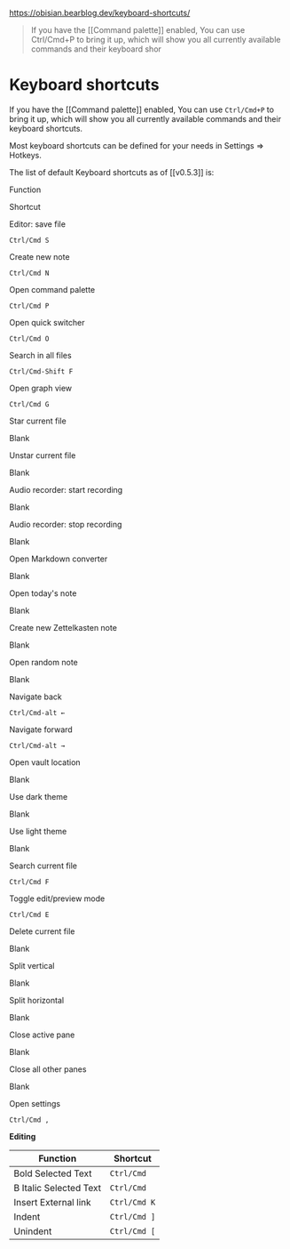 https://obisian.bearblog.dev/keyboard-shortcuts/

> If you have the [[Command palette]] enabled, You can use Ctrl/Cmd+P to bring it up, which will show you all currently available commands and their keyboard shor

# Keyboard shortcuts
If you have the \[\[Command palette\]\] enabled, You can use `Ctrl/Cmd+P` to bring it up, which will show you all currently available commands and their keyboard shortcuts.

Most keyboard shortcuts can be defined for your needs in Settings => Hotkeys.

The list of default Keyboard shortcuts as of \[\[v0.5.3\]\] is:

Function

Shortcut

Editor: save file

`Ctrl/Cmd S`

Create new note

`Ctrl/Cmd N`

Open command palette

`Ctrl/Cmd P`

Open quick switcher

`Ctrl/Cmd O`

Search in all files

`Ctrl/Cmd-Shift F`

Open graph view

`Ctrl/Cmd G`

Star current file

Blank

Unstar current file

Blank

Audio recorder: start recording

Blank

Audio recorder: stop recording

Blank

Open Markdown converter

Blank

Open today's note

Blank

Create new Zettelkasten note

Blank

Open random note

Blank

Navigate back

`Ctrl/Cmd-alt ←`

Navigate forward

`Ctrl/Cmd-alt →`

Open vault location

Blank

Use dark theme

Blank

Use light theme

Blank

Search current file

`Ctrl/Cmd F`

Toggle edit/preview mode

`Ctrl/Cmd E`

Delete current file

Blank

Split vertical

Blank

Split horizontal

Blank

Close active pane

Blank

Close all other panes

Blank

Open settings

`Ctrl/Cmd ,`

**Editing** 

Function | Shortcut | 
---|--- |
Bold Selected Text | `Ctrl/Cmd` |
B Italic Selected Text | `Ctrl/Cmd` |
Insert External link | `Ctrl/Cmd K` |
Indent | `Ctrl/Cmd ]` |
Unindent | `Ctrl/Cmd [`|
